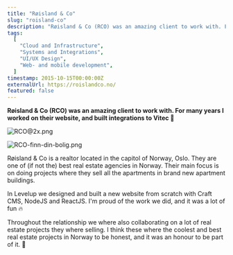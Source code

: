 ```yaml
---
title: "Røisland & Co"
slug: "roisland-co"
description: "Røisland & Co (RCO) was an amazing client to work with. For many years I worked on their website, and built integrations to Vitec"
tags:
  [
    "Cloud and Infrastructure",
    "Systems and Integrations",
    "UI/UX Design",
    "Web- and mobile development",
  ]
timestamp: 2015-10-15T00:00:00Z
externalUrl: https://roislandco.no/
featured: false
---
```


**Røisland & Co (RCO) was an amazing client to work with. For many years I worked on their website, and built integrations to Vitec 🔌**

![RCO@2x.png](/projects/roisland-co/RCO2x.png)

![RCO-finn-din-bolig.png](/projects/roisland-co/RCO-finn-din-bolig.png)

Røisland & Co is a realtor located in the capitol of Norway, Oslo. They are one of (if not the) best real estate agencies in Norway. Their main focus is on doing projects where they sell all the apartments in brand new apartment buildings.

In Levelup we designed and built a new website from scratch with Craft CMS, NodeJS and ReactJS. I'm proud of the work we did, and it was a lot of fun 🔥

Throughout the relationship we where also collaborating on a lot of real estate projects they where selling. I think these where the coolest and best real estate projects in Norway to be honest, and it was an honour to be part of it. 🫡
